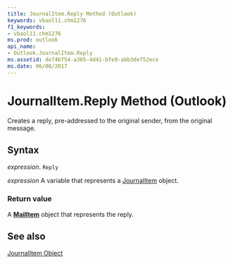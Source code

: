 ```yaml
---
title: JournalItem.Reply Method (Outlook)
keywords: vbaol11.chm1276
f1_keywords:
- vbaol11.chm1276
ms.prod: outlook
api_name:
- Outlook.JournalItem.Reply
ms.assetid: de74bf54-a365-4d41-bfe9-abb3def52ece
ms.date: 06/08/2017
---
```



# JournalItem.Reply Method (Outlook)

Creates a reply, pre-addressed to the original sender, from the original message.


## Syntax

 _expression_. `Reply`

 _expression_ A variable that represents a [JournalItem](./Outlook.JournalItem.md) object.


### Return value

A  **[MailItem](Outlook.MailItem.md)** object that represents the reply.


## See also


[JournalItem Object](Outlook.JournalItem.md)

